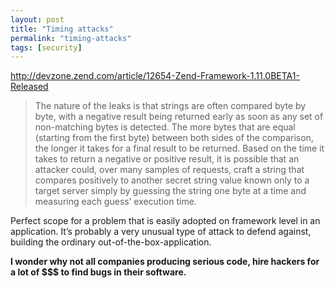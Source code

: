 ```yaml
---
layout: post
title: "Timing attacks"
permalink: "timing-attacks"
tags: [security]
---
```


<a href="http://devzone.zend.com/article/12654-Zend-Framework-1.11.0BETA1-Released">http://devzone.zend.com/article/12654-Zend-Framework-1.11.0BETA1-Released</a>
<blockquote class="posterous_medium_quote">The nature of the leaks is that strings are often compared byte by byte, with a negative result being returned early as soon as any set of non-matching bytes is detected. The more bytes that are equal (starting from the first byte) between both sides of the comparison, the longer it takes for a final result to be returned. Based on the time it takes to return a negative or positive result, it is possible that an attacker could, over many samples of requests, craft a string that compares positively to another secret string value known only to a target server simply by guessing the string one byte at a time and measuring each guess’ execution time.</blockquote>
Perfect scope for a problem that is easily adopted on framework level in an application. It’s probably a very unusual type of attack to defend against, building the ordinary out-of-the-box-application.

<strong>I wonder why not all companies producing serious code, hire hackers for a lot of $$$ to find bugs in their software.</strong>
